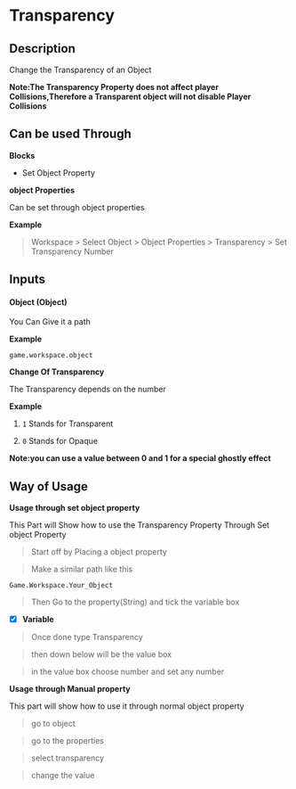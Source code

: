 
# Transparency

## Description

Change the Transparency of an Object

**Note:The Transparency Property does not affect player Collisions,Therefore a Transparent object will not disable Player Collisions**

## Can be used Through 

**Blocks**

- Set Object Property

**object Properties**

Can be set through object properties

**Example**

> Workspace > Select Object > Object Properties > Transparency > Set Transparency Number

## Inputs

#### Object (Object)

You Can Give it a path
          
**Example**

`game.workspace.object`

**Change Of Transparency**

The Transparency depends on the number

**Example**

1. `1` Stands for Transparent
  
2. `0` Stands for Opaque

**Note:you can use a value between 0 and 1 for a special ghostly effect**

## Way of Usage

**Usage through set object property**

This Part will Show how to use the Transparency Property Through Set object Property

>Start off by Placing a object property

>Make a similar path like this

`Game.Workspace.Your_Object`

>Then Go to the property(String) and tick the variable box

- [x] **Variable**

>Once done type Transparency

>then down below will be the value box

>in the value box choose number and set any number

**Usage through Manual property**

This part will show how to use it through normal object property

>go to object

>go to the properties

>select transparency

>change the value
